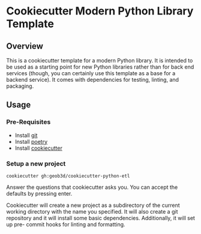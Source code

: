 # Cookiecutter Modern Python Library Template

## Overview
This is a cookiecutter template for a modern Python library. It is intended to 
be used as a starting point for new Python libraries rather than for back end 
services (though, you can certainly use this template as a base for a backend
service). It comes with dependencies for testing, linting, and packaging.

## Usage
### Pre-Requisites
- Install [git](https://git-scm.com/)
- Install [poetry](https://python-poetry.org/)
- Install [cookiecutter](https://cookiecutter.readthedocs.io/)

### Setup a new project
```shell
cookiecutter gh:geob3d/cookiecutter-python-etl
```

Answer the questions that cookiecutter asks you. You can accept the defaults by
pressing enter.

Cookiecutter will create a new project as a subdirectory of the current working
directory with the name you specified. It will also create a git repository and
it will install some basic dependencies. Additionally, it will set up pre-
commit hooks for linting and formatting.
